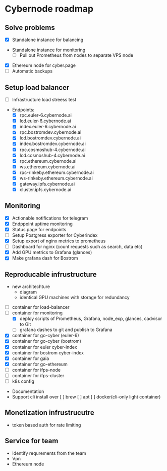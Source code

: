 # Сybernode roadmap

## Solve problems

- [x] Standalone instance for balancing
- Standalone instance for monitoring
    - [ ] Pull out Prometheus from nodes to separate VPS node
- [x] Ethereum node for cyber.page
- [ ] Automatic backups
 
## Setup load balancer

- [ ] Infrastructure load streess test 

- Endpoints:
    - [x] rpc.euler-6.cybernode.ai
    - [x] lcd.euler-6.cybernode.ai
    - [x] index.euler-6.cybernode.ai
    - [x] rpc.bostromdev.cybernode.ai
    - [x] lcd.bostromdev.cybernode.ai
    - [x] index.bostromdev.cybernode.ai
    - [x] rpc.cosmoshub-4.cybernode.ai
    - [x] lcd.cosmoshub-4.cybernode.ai
    - [x] rpc.ethereum.cybernode.ai
    - [x] ws.ethereum.cybernode.ai
    - [x] rpc-rinkeby.ethereum.cybernode.ai
    - [x] ws-rinkeby.ethereum.cybernode.ai
    - [x] gateway.ipfs.cybernode.ai
    - [x] cluster.ipfs.cybernode.ai

## Monitoring

- [x] Actionable notifications for telegram
- [x] Endppoint uptime monitoring
- [x] Status.page for endpoints
- [ ] Setup Postgress exporter for Cyberindex
- [x] Setup export of nginx metrics to prometheus
- [ ] Dashboard for nginx (count requests such as search, data etc)
- [x] Add GPU metrics to Grafana (glances)
- [x] Make grafana dash for Bostrom

## Reproducable infrustructure

- new architechture
    - diagram
    - identical GPU machines with storage for redundancy
- [ ] container for load-balancer
- [ ] container for monitoring
    - [x] deploy scripts of Prometheus, Grafana, node_exp, glances, cadvisor to Git
    - [ ] grafana dashes to git and publish to Grafana
- [x] container for go-cyber (euler-6)
- [x] container for go-cyber (bostrom)
- [x] container for euler cyber-index
- [x] container for bostrom cyber-index
- [x] container for gaia
- [x] container for go-ethereum
- [ ] container for ifps-node
- [ ] container for ifps-cluster
- [ ] k8s config
- Documentation
- Support cli install over
    [ ] brew
    [ ] apt
    [ ] docker(cli-only light container)

## Monetization infrustrucutre

- token based auth for rate limiting

## Service for team

- Identify requrements from the team
- Vpn
- Ethereum node
